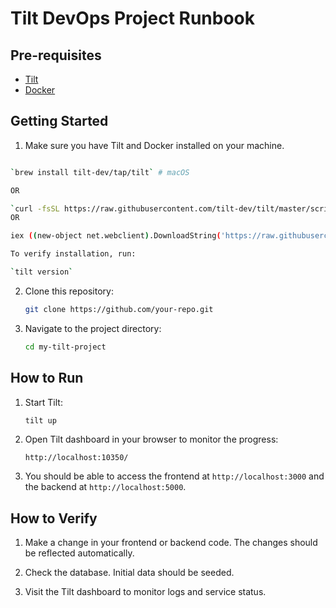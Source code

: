 # Tilt DevOps Project Runbook

## Pre-requisites

- [Tilt](https://docs.tilt.dev/install.html)
- [Docker](https://docs.docker.com/get-docker/)

## Getting Started

1. Make sure you have Tilt and Docker installed on your machine.

```bash

`brew install tilt-dev/tap/tilt` # macOS

OR

`curl -fsSL https://raw.githubusercontent.com/tilt-dev/tilt/master/scripts/install.sh | bash` # Linux
OR

iex ((new-object net.webclient).DownloadString('https://raw.githubusercontent.com/tilt-dev/tilt/master/scripts/install.ps1')) # Windows

To verify installation, run:

`tilt version`

```

2. Clone this repository:
    ```bash
    git clone https://github.com/your-repo.git
    ```

3. Navigate to the project directory:
    ```bash
    cd my-tilt-project
    ```

## How to Run

1. Start Tilt:
    ```bash
    tilt up
    ```

2. Open Tilt dashboard in your browser to monitor the progress:
    ```
    http://localhost:10350/
    ```

3. You should be able to access the frontend at `http://localhost:3000` and the backend at `http://localhost:5000`.

## How to Verify

1. Make a change in your frontend or backend code. The changes should be reflected automatically.

2. Check the database. Initial data should be seeded.

3. Visit the Tilt dashboard to monitor logs and service status.
